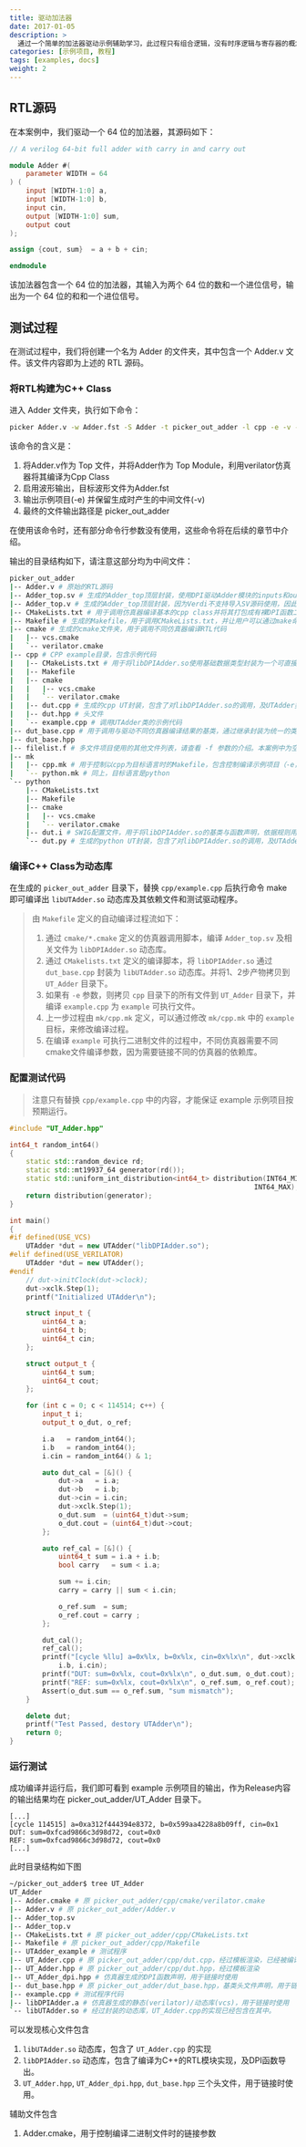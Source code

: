 ```yaml
---
title: 驱动加法器
date: 2017-01-05
description: >
  通过一个简单的加法器驱动示例辅助学习，此过程只有组合逻辑，没有时序逻辑与寄存器的概念。
categories: [示例项目, 教程]
tags: [examples, docs]
weight: 2
---
```


## RTL源码
在本案例中，我们驱动一个 64 位的加法器，其源码如下：

```verilog
// A verilog 64-bit full adder with carry in and carry out

module Adder #(
    parameter WIDTH = 64
) (
    input [WIDTH-1:0] a,
    input [WIDTH-1:0] b,
    input cin,
    output [WIDTH-1:0] sum,
    output cout
);

assign {cout, sum}  = a + b + cin;

endmodule
```
该加法器包含一个 64 位的加法器，其输入为两个 64 位的数和一个进位信号，输出为一个 64 位的和和一个进位信号。

## 测试过程
在测试过程中，我们将创建一个名为 Adder 的文件夹，其中包含一个 Adder.v 文件。该文件内容即为上述的 RTL 源码。

### 将RTL构建为C++ Class
进入 Adder 文件夹，执行如下命令：

```bash
picker Adder.v -w Adder.fst -S Adder -t picker_out_adder -l cpp -e -v --sim verilator
```

该命令的含义是：

1. 将Adder.v作为 Top 文件，并将Adder作为 Top Module，利用verilator仿真器将其编译为Cpp Class
2. 启用波形输出，目标波形文件为Adder.fst
3. 输出示例项目(-e) 并保留生成时产生的中间文件(-v)
4. 最终的文件输出路径是 picker_out_adder

在使用该命令时，还有部分命令行参数没有使用，这些命令将在后续的章节中介绍。

输出的目录结构如下，请注意这部分均为中间文件：

```bash
picker_out_adder
|-- Adder.v # 原始的RTL源码
|-- Adder_top.sv # 生成的Adder_top顶层封装，使用DPI驱动Adder模块的inputs和outputs
|-- Adder_top.v # 生成的Adder_top顶层封装，因为Verdi不支持导入SV源码使用，因此需要生成一个Verilog版本
|-- CMakeLists.txt # 用于调用仿真器编译基本的cpp class并将其打包成有裸DPI函数二进制动态库(libDPIAdder.so)
|-- Makefile # 生成的Makefile，用于调用CMakeLists.txt，并让用户可以通过make命令编译出libAdder.so，并手动调整Makefile的配置参数。或者编译示例项目
|-- cmake # 生成的cmake文件夹，用于调用不同仿真器编译RTL代码
|   |-- vcs.cmake
|   `-- verilator.cmake
|-- cpp # CPP example目录，包含示例代码
|   |-- CMakeLists.txt # 用于将libDPIAdder.so使用基础数据类型封装为一个可直接操作的类（libUTAdder.so），而非裸DPI函数。
|   |-- Makefile
|   |-- cmake
|   |   |-- vcs.cmake
|   |   `-- verilator.cmake
|   |-- dut.cpp # 生成的cpp UT封装，包含了对libDPIAdder.so的调用，及UTAdder类的声明及实现
|   |-- dut.hpp # 头文件
|   `-- example.cpp # 调用UTAdder类的示例代码
|-- dut_base.cpp # 用于调用与驱动不同仿真器编译结果的基类，通过继承封装为统一的类，用于隐藏所有仿真器相关的代码细节。
|-- dut_base.hpp
|-- filelist.f # 多文件项目使用的其他文件列表，请查看 -f 参数的介绍。本案例中为空
|-- mk
|   |-- cpp.mk # 用于控制以cpp为目标语言时的Makefile，包含控制编译示例项目（-e，example）的逻辑
|   `-- python.mk # 同上，目标语言是python
`-- python
    |-- CMakeLists.txt
    |-- Makefile
    |-- cmake
    |   |-- vcs.cmake
    |   `-- verilator.cmake
    |-- dut.i # SWIG配置文件，用于将libDPIAdder.so的基类与函数声明，依据规则用swig导出到python，提供python调用的能力
    `-- dut.py # 生成的python UT封装，包含了对libDPIAdder.so的调用，及UTAdder类的声明及实现，等价于 libUTAdder.so
```

### 编译C++ Class为动态库
在生成的 `picker_out_adder` 目录下，替换 `cpp/example.cpp` 后执行命令 make 即可编译出 `libUTAdder.so` 动态库及其依赖文件和测试驱动程序。

> 由 `Makefile` 定义的自动编译过程流如下：
> 
> 1. 通过 `cmake/*.cmake` 定义的仿真器调用脚本，编译 `Adder_top.sv` 及相关文件为 `libDPIAdder.so` 动态库。
> 2. 通过 `CMakelists.txt` 定义的编译脚本，将 `libDPIAdder.so` 通过 `dut_base.cpp` 封装为 `libUTAdder.so` 动态库。并将1、2步产物拷贝到 `UT_Adder` 目录下。
> 3. 如果有 `-e` 参数，则拷贝 `cpp` 目录下的所有文件到 `UT_Adder` 目录下，并编译 `example.cpp` 为 `example` 可执行文件。
> 4. 上一步过程由 `mk/cpp.mk` 定义，可以通过修改 `mk/cpp.mk` 中的 `example` 目标，来修改编译过程。
> 5. 在编译 `example` 可执行二进制文件的过程中，不同仿真器需要不同cmake文件编译参数，因为需要链接不同的仿真器的依赖库。


### 配置测试代码

> 注意只有替换 `cpp/example.cpp` 中的内容，才能保证 example 示例项目按预期运行。

```cpp
#include "UT_Adder.hpp"

int64_t random_int64()
{
    static std::random_device rd;
    static std::mt19937_64 generator(rd());
    static std::uniform_int_distribution<int64_t> distribution(INT64_MIN,
                                                            INT64_MAX);
    return distribution(generator);
}

int main()
{
#if defined(USE_VCS)
    UTAdder *dut = new UTAdder("libDPIAdder.so");
#elif defined(USE_VERILATOR)
    UTAdder *dut = new UTAdder();
#endif
    // dut->initClock(dut->clock);
    dut->xclk.Step(1);
    printf("Initialized UTAdder\n");

    struct input_t {
        uint64_t a;
        uint64_t b;
        uint64_t cin;
    };

    struct output_t {
        uint64_t sum;
        uint64_t cout;
    };

    for (int c = 0; c < 114514; c++) {
        input_t i;
        output_t o_dut, o_ref;

        i.a   = random_int64();
        i.b   = random_int64();
        i.cin = random_int64() & 1;

        auto dut_cal = [&]() {
            dut->a   = i.a;
            dut->b   = i.b;
            dut->cin = i.cin;
            dut->xclk.Step(1);
            o_dut.sum  = (uint64_t)dut->sum;
            o_dut.cout = (uint64_t)dut->cout;
        };

        auto ref_cal = [&]() {
            uint64_t sum = i.a + i.b;
            bool carry   = sum < i.a;

            sum += i.cin;
            carry = carry || sum < i.cin;

            o_ref.sum  = sum;
            o_ref.cout = carry ;
        };

        dut_cal();
        ref_cal();
        printf("[cycle %llu] a=0x%lx, b=0x%lx, cin=0x%lx\n", dut->xclk.clk, i.a,
            i.b, i.cin);
        printf("DUT: sum=0x%lx, cout=0x%lx\n", o_dut.sum, o_dut.cout);
        printf("REF: sum=0x%lx, cout=0x%lx\n", o_ref.sum, o_ref.cout);
        Assert(o_dut.sum == o_ref.sum, "sum mismatch");
    }

    delete dut;
    printf("Test Passed, destory UTAdder\n");
    return 0;
}
```

### 运行测试

成功编译并运行后，我们即可看到 example 示例项目的输出，作为Release内容的输出结果均在 picker_out_adder/UT_Adder 目录下。

```
[...]
[cycle 114515] a=0xa312f444394e8372, b=0x599aa4228a8b09ff, cin=0x1
DUT: sum=0xfcad9866c3d98d72, cout=0x0
REF: sum=0xfcad9866c3d98d72, cout=0x0
[...]
```
此时目录结构如下图

```bash
~/picker_out_adder$ tree UT_Adder
UT_Adder
|-- Adder.cmake # 原 picker_out_adder/cpp/cmake/verilator.cmake
|-- Adder.v # 原 picker_out_adder/Adder.v
|-- Adder_top.sv
|-- Adder_top.v
|-- CMakeLists.txt # 原 picker_out_adder/cpp/CMakeLists.txt
|-- Makefile # 原 picker_out_adder/cpp/Makefile
|-- UTAdder_example # 测试程序
|-- UT_Adder.cpp # 原 picker_out_adder/cpp/dut.cpp，经过模板渲染，已经被编译到libUTAdder.so中
|-- UT_Adder.hpp # 原 picker_out_adder/cpp/dut.hpp，经过模板渲染
|-- UT_Adder_dpi.hpp # 仿真器生成的DPI函数声明，用于链接时使用
|-- dut_base.hpp # 原 picker_out_adder/dut_base.hpp，基类头文件声明，用于链接时使用
|-- example.cpp # 测试程序代码
|-- libDPIAdder.a # 仿真器生成的静态(verilator)/动态库(vcs)，用于链接时使用
`-- libUTAdder.so # 经过封装的动态库，UT_Adder.cpp的实现已经包含在其中。
```

可以发现核心文件包含

1. `libUTAdder.so` 动态库，包含了 `UT_Adder.cpp` 的实现
2. `libDPIAdder.so` 动态库，包含了编译为C++的RTL模块实现，及DPI函数导出。
3. `UT_Adder.hpp`, `UT_Adder_dpi.hpp`, `dut_base.hpp` 三个头文件，用于链接时使用。

辅助文件包含

1. Adder.cmake，用于控制编译二进制文件时的链接参数